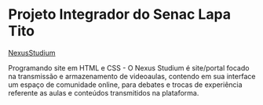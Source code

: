 # Projeto Integrador do Senac Lapa Tito

[NexusStudium](https://minoru-yamanaka.github.io/NexusStudium/)

Programando site em HTML e CSS - O Nexus Studium é site/portal focado na transmissão e armazenamento de videoaulas, contendo em sua interface um espaço de comunidade online, para debates e trocas de experiência referente as aulas e conteúdos transmitidos na plataforma.

